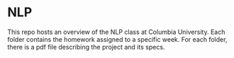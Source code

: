 # NLP

This repo hosts an overview of the NLP class at Columbia University. Each folder contains the homework assigned to a specific week. For each folder, there is a pdf file describing the project and its specs. 
